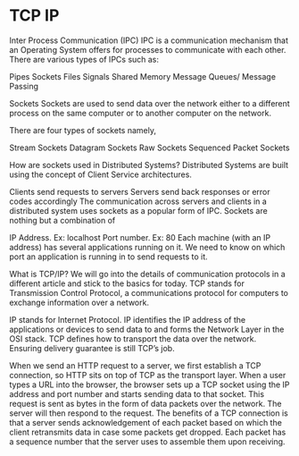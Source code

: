 # TCP IP
Inter Process Communication (IPC)
IPC is a communication mechanism that an Operating System offers for processes to communicate with each other. There are various types of IPCs such as:

Pipes
Sockets
Files
Signals
Shared Memory
Message Queues/ Message Passing

Sockets
Sockets are used to send data over the network either to a different process on the same computer or to another computer on the network.

There are four types of sockets namely,

Stream Sockets
Datagram Sockets
Raw Sockets
Sequenced Packet Sockets

How are sockets used in Distributed Systems?
Distributed Systems are built using the concept of Client Service architectures.

Clients send requests to servers
Servers send back responses or error codes accordingly
The communication across servers and clients in a distributed system uses sockets as a popular form of IPC. Sockets are nothing but a combination of

IP Address. Ex: localhost
Port number. Ex: 80
Each machine (with an IP address) has several applications running on it. We need to know on which port an application is running in to send requests to it.

What is TCP/IP?
We will go into the details of communication protocols in a different article and stick to the basics for today. TCP stands for Transmission Control Protocol, a communications protocol for computers to exchange information over a network.

IP stands for Internet Protocol. IP identifies the IP address of the applications or devices to send data to and forms the Network Layer in the OSI stack. TCP defines how to transport the data over the network. Ensuring delivery guarantee is still TCP’s job.

When we send an HTTP request to a server, we first establish a TCP connection, so HTTP sits on top of TCP as the transport layer. When a user types a URL into the browser, the browser sets up a TCP socket using the IP address and port number and starts sending data to that socket. This request is sent as bytes in the form of data packets over the network. The server will then respond to the request. The benefits of a TCP connection is that a server sends acknowledgement of each packet based on which the client retransmits data in case some packets get dropped. Each packet has a sequence number that the server uses to assemble them upon receiving.